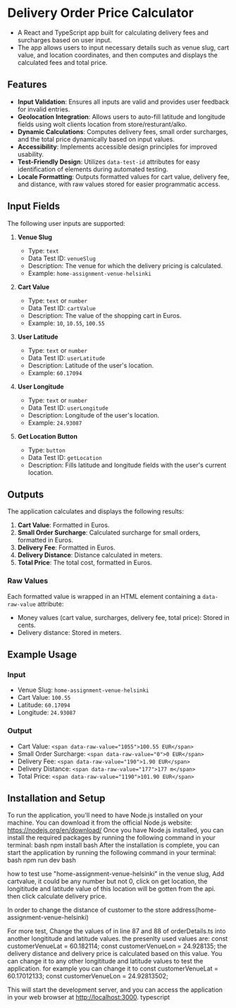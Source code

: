 # Delivery Order Price Calculator

- A React and TypeScript app built for calculating delivery fees and surcharges based on user input. 
- The app allows users to input necessary details such as venue slug, cart value, and location coordinates, and then computes and displays the calculated fees and total price.

## Features

- **Input Validation**: Ensures all inputs are valid and provides user feedback for invalid entries.
- **Geolocation Integration**: Allows users to auto-fill latitude and longitude fields using wolt clients location from store/resturant/alko.
- **Dynamic Calculations**: Computes delivery fees, small order surcharges, and the total price dynamically based on input values.
- **Accessibility**: Implements accessible design principles for improved usability.
- **Test-Friendly Design**: Utilizes `data-test-id` attributes for easy identification of elements during automated testing.
- **Locale Formatting**: Outputs formatted values for cart value, delivery fee, and distance, with raw values stored for easier programmatic access.

## Input Fields

The following user inputs are supported:

1. **Venue Slug**  
   - Type: `text`  
   - Data Test ID: `venueSlug`  
   - Description: The venue for which the delivery pricing is calculated.  
   - Example: `home-assignment-venue-helsinki`  

2. **Cart Value**  
   - Type: `text` or `number`  
   - Data Test ID: `cartValue`  
   - Description: The value of the shopping cart in Euros.  
   - Example: `10`, `10.55`, `100.55`  

3. **User Latitude**  
   - Type: `text` or `number`  
   - Data Test ID: `userLatitude`  
   - Description: Latitude of the user's location.  
   - Example: `60.17094`  

4. **User Longitude**  
   - Type: `text` or `number`  
   - Data Test ID: `userLongitude`  
   - Description: Longitude of the user's location.  
   - Example: `24.93087`  

5. **Get Location Button**  
   - Type: `button`  
   - Data Test ID: `getLocation`  
   - Description: Fills latitude and longitude fields with the user's current location.

## Outputs

The application calculates and displays the following results:

1. **Cart Value**: Formatted in Euros.  
2. **Small Order Surcharge**: Calculated surcharge for small orders, formatted in Euros.  
3. **Delivery Fee**: Formatted in Euros.  
4. **Delivery Distance**: Distance calculated in meters.  
5. **Total Price**: The total cost, formatted in Euros.

### Raw Values

Each formatted value is wrapped in an HTML element containing a `data-raw-value` attribute:

- Money values (cart value, surcharges, delivery fee, total price): Stored in cents.
- Delivery distance: Stored in meters.

## Example Usage

### Input

- Venue Slug: `home-assignment-venue-helsinki`
- Cart Value: `100.55`
- Latitude: `60.17094`
- Longitude: `24.93087`

### Output

- Cart Value: `<span data-raw-value="1055">100.55 EUR</span>`
- Small Order Surcharge: `<span data-raw-value="0">0 EUR</span>`
- Delivery Fee: `<span data-raw-value="190">1.90 EUR</span>`
- Delivery Distance: `<span data-raw-value="177">177 m</span>`
- Total Price: `<span data-raw-value="1190">101.90 EUR</span>`

## Installation and Setup
To run the application, you'll need to have Node.js installed on your machine. You can download
it from the official Node.js website: <https://nodejs.org/en/download/>
Once you have Node.js installed, you can install the required packages by running the following command in your
terminal:
bash
npm install
bash
After the installation is complete, you can start the application by running the following command in your
terminal:
bash
npm run dev
bash

how to test
use "home-assignment-venue-helsinki" in the venue slug,
Add cartvalue, it could be any number but not 0,
click on get location, the longititude and latitude value of this location will be gotten from the api. 
then click calculate delivery price.

In order to change the distance of customer to the store address(home-assignment-venue-helsinki)

For more test, Change the values of in line 87 and 88 of orderDetails.ts into another longititude and latitude values. the presenlty used values are: 
const customerVenueLat = 60.182114;
const customerVenueLon = 24.928135;
the delivery distance and delivery price is calculated based on this value. You can change it to any other longititude and latitude values to test the application.
for example you can change it to
const customerVenueLat = 60.17012133;
const customerVenueLon = 24.92813502;



This will start the development server, and you can access the application in your web browser at
<http://localhost:3000>.
typescript

